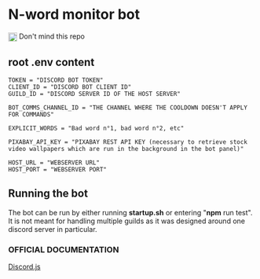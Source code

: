 # N-word monitor bot

<div>
<img src="https://media.tenor.com/GryShD35-psAAAAM/troll-face-creepy-smile.gif" width=18px align="center"> Don't mind this repo
</img>
</div>

## root **.env** content

```
TOKEN = "DISCORD BOT TOKEN"
CLIENT_ID = "DISCORD BOT CLIENT ID"
GUILD_ID = "DISCORD SERVER ID OF THE HOST SERVER"

BOT_COMMS_CHANNEL_ID = "THE CHANNEL WHERE THE COOLDOWN DOESN'T APPLY FOR COMMANDS"

EXPLICIT_WORDS = "Bad word n°1, bad word n°2, etc"

PIXABAY_API_KEY = "PIXABAY REST API KEY (necessary to retrieve stock video wallpapers which are run in the background in the bot panel)"

HOST_URL = "WEBSERVER URL"
HOST_PORT = "WEBSERVER PORT"
```

## Running the bot

The bot can be run by either running **startup.sh** or entering "**npm** run test".
It is not meant for handling multiple guilds as it was designed around one discord server in particular.

### OFFICIAL DOCUMENTATION

[Discord.js](https://discord.js.org/#/)

